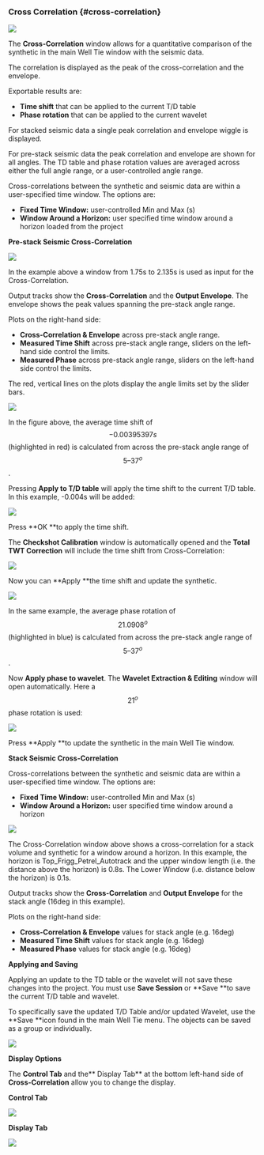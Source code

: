 ### Cross Correlation {#cross-correlation}

![](/assets/239_Interpretation.png)

The **Cross-Correlation** window allows for a quantitative comparison of the synthetic in the main Well Tie window with the seismic data.

The correlation is displayed as the peak of the cross-correlation and the envelope.

Exportable results are:

* **Time shift** that can be applied to the current T/D table 
* **Phase rotation** that can be applied to the current wavelet

For stacked seismic data a single peak correlation and envelope wiggle is displayed.

For pre-stack seismic data the peak correlation and envelope are shown for all angles. The TD table and phase rotation values are averaged across either the full angle range, or a user-controlled angle range.

Cross-correlations between the synthetic and seismic data are within a user-specified time window. The options are:

* **Fixed Time Window:** user-controlled Min and Max \(s\)
* **Window Around a Horizon:** user specified time window around a horizon loaded from the project

**Pre-stack Seismic Cross-Correlation**

![](/assets/240_Interpretation.png)

In the example above a window from 1.75s to 2.135s is used as input for the Cross-Correlation.

Output tracks show the **Cross-Correlation** and the **Output Envelope**. The envelope shows the peak values spanning the pre-stack angle range.

Plots on the right-hand side:

* **Cross-Correlation & Envelope** across pre-stack angle range.
* **Measured Time Shift** across pre-stack angle range, sliders on the left-hand side control the limits.
* **Measured Phase** across pre-stack angle range, sliders on the left-hand side control the limits.

The red, vertical lines on the plots display the angle limits set by the slider bars.

![](/assets/241_Interpretation.png)

In the figure above, the average time shift of $$-0.00395397 s$$ \(highlighted in red\) is calculated from across the pre-stack angle range of $$5–37^o$$.

Pressing **Apply to T/D table** will apply the time shift to the current T/D table. In this example, -0.004s will be added:

![](/assets/242_Interpretation.png)

Press **OK **to apply the time shift.

The **Checkshot Calibration** window is automatically opened and the **Total TWT Correction** will include the time shift from Cross-Correlation:

![](/assets/243_Interpretation.png)

Now you can **Apply **the time shift and update the synthetic.

![](/assets/244_Interpretation.png)

In the same example, the average phase rotation of $$21.0908^o$$ \(highlighted in blue\) is calculated from across the pre-stack angle range of $$5 – 37^o$$.

Now **Apply phase to wavelet**. The **Wavelet Extraction & Editing** window will open automatically. Here a $$21^o$$ phase rotation is used:

![](/assets/245_Interpretation.png)

Press **Apply **to update the synthetic in the main Well Tie window.

**Stack Seismic Cross-Correlation**

Cross-correlations between the synthetic and seismic data are within a user-specified time window. The options are:

* **Fixed Time Window:** user-controlled Min and Max \(s\)
* **Window Around a Horizon:** user specified time window around a horizon

![](/assets/246_Interpretation.png)

The Cross-Correlation window above shows a cross-correlation for a stack volume and synthetic for a window around a horizon. In this example, the horizon is Top\_Frigg\_Petrel\_Autotrack and the upper window length \(i.e. the distance above the horizon\) is 0.8s. The Lower Window \(i.e. distance below the horizon\) is 0.1s.

Output tracks show the **Cross-Correlation** and **Output Envelope** for the stack angle \(16deg in this example\).

Plots on the right-hand side:

* **Cross-Correlation & Envelope** values for stack angle \(e.g. 16deg\)
* **Measured Time Shift** values for stack angle \(e.g. 16deg\)
* **Measured Phase** values for stack angle \(e.g. 16deg\)

**Applying and Saving**

Applying an update to the TD table or the wavelet will not save these changes into the project. You must use **Save Session** or **Save **to save the current T/D table and wavelet.

To specifically save the updated T/D Table and/or updated Wavelet, use the **Save **icon found in the main Well Tie menu. The objects can be saved as a group or individually.

![](/assets/247_Interpretation.png)

**Display Options**

The **Control Tab** and the** Display Tab** at the bottom left-hand side of **Cross-Correlation** allow you to change the display.

**Control Tab**

![](/assets/248_Interpretation.png)

**Display Tab**

![](/assets/249_Interpretation.png)

